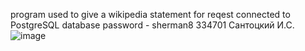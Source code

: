 program used to give a wikipedia statement for reqest
connected to PostgreSQL database
password - sherman8
334701
Сантоцкий И.С.
![image](https://github.com/user-attachments/assets/276d446b-c8e0-422c-a6c2-2f4f548c1815)

